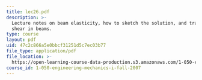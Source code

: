 ```yaml
---
title: lec26.pdf
description: >-
  Lecture notes on beam elasticity, how to sketch the solution, and transversal
  shear in beams.
type: course
layout: pdf
uid: 47c2c866a5e0bbcf31251d5c7ec03b77
file_type: application/pdf
file_location: >-
  https://open-learning-course-data-production.s3.amazonaws.com/1-050-engineering-mechanics-i-fall-2007/47c2c866a5e0bbcf31251d5c7ec03b77_lec26.pdf
course_id: 1-050-engineering-mechanics-i-fall-2007
---
```

